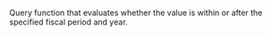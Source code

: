 Query function that evaluates whether the value is within or after the specified fiscal period and year.  